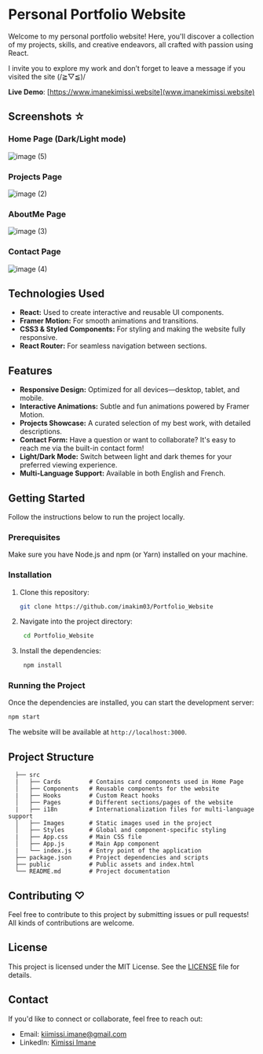 # Personal Portfolio Website

Welcome to my personal portfolio website! Here, you'll discover a collection of my projects, skills, and creative endeavors, all crafted with passion using React. 

I invite you to explore my work and don’t forget to leave a message if you visited the site (/≧▽≦)/


**Live Demo**: [https://www.imanekimissi.website](www.imanekimissi.website)

## Screenshots ☆
### Home Page (Dark/Light mode)
![image (5)](https://github.com/user-attachments/assets/e2fa5391-4604-4e8d-aaef-bb16c5443d5a)
### Projects Page
![image (2)](https://github.com/user-attachments/assets/9a502a77-729f-4d8f-8736-2081a8199a3c)
### AboutMe Page
![image (3)](https://github.com/user-attachments/assets/a02b1e31-bfb9-4c93-ba93-fbe8bfb9c68e)
### Contact Page
![image (4)](https://github.com/user-attachments/assets/bd82ad66-78e5-4ff7-a8cc-c19a8eb26d91)

## Technologies Used
- **React:** Used to create interactive and reusable UI components.
- **Framer Motion:** For smooth animations and transitions.
- **CSS3 & Styled Components:** For styling and making the website fully responsive.
- **React Router:** For seamless navigation between sections.

## Features
- **Responsive Design:** Optimized for all devices—desktop, tablet, and mobile.
- **Interactive Animations:** Subtle and fun animations powered by Framer Motion.
- **Projects Showcase:** A curated selection of my best work, with detailed descriptions.
- **Contact Form:** Have a question or want to collaborate? It's easy to reach me via the built-in contact form!
- **Light/Dark Mode:** Switch between light and dark themes for your preferred viewing experience.
- **Multi-Language Support:** Available in both English and French.

## Getting Started
Follow the instructions below to run the project locally.

### Prerequisites
Make sure you have Node.js and npm (or Yarn) installed on your machine.

### Installation
1. Clone this repository:
   ```bash
   git clone https://github.com/imakim03/Portfolio_Website
   ```
2. Navigate into the project directory:
   ```bash
    cd Portfolio_Website
   ```
4. Install the dependencies:
   ```bash
    npm install
   ```

### Running the Project
Once the dependencies are installed, you can start the development server:
  ```bash
  npm start
  ```

The website will be available at `http://localhost:3000`.

## Project Structure
```
  ├── src
  |   ├── Cards        # Contains card components used in Home Page
  │   ├── Components   # Reusable components for the website
  |   ├── Hooks        # Custom React hooks
  │   ├── Pages        # Different sections/pages of the website
  |   ├── i18n         # Internationalization files for multi-language support
  │   ├── Images       # Static images used in the project
  │   ├── Styles       # Global and component-specific styling
  |   ├── App.css      # Main CSS file
  │   ├── App.js       # Main App component
  |   └── index.js     # Entry point of the application
  ├── package.json     # Project dependencies and scripts
  ├── public           # Public assets and index.html
  └── README.md        # Project documentation
```

## Contributing ♡
Feel free to contribute to this project by submitting issues or pull requests! All kinds of contributions are welcome.

## License
This project is licensed under the MIT License. See the [LICENSE](https://github.com/imakim03/Portfolio_Website/blob/master/LICENSE) file for details.

## Contact
If you'd like to connect or collaborate, feel free to reach out:
- Email: [kiimissi.imane@gmail.com](mailto:kiimissi.imane@gmail.com)
- LinkedIn: [Kimissi Imane](https://www.linkedin.com/in/kimissi-imane-7b1aa624a/)

